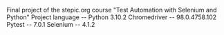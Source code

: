 Final project of the stepic.org course "Test Automation with Selenium and Python"
Project language -- Python 3.10.2
Chromedriver -- 98.0.4758.102
Pytest -- 7.0.1
Selenium -- 4.1.2